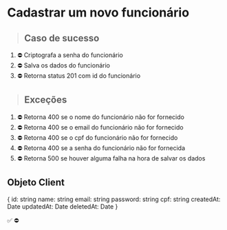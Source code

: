 # Cadastrar um novo funcionário

> ## Caso de sucesso

1. ⛔ Criptografa a senha do funcionário
2. ⛔ Salva os dados do funcionário
3. ⛔ Retorna status 201 com id do funcionário

> ## Exceções
1. ⛔ Retorna 400 se o nome do funcionário não for fornecido
2. ⛔ Retorna 400 se o email do funcionário não for fornecido
3. ⛔ Retorna 400 se o cpf do funcionário não for fornecido
4. ⛔ Retorna 400 se a senha do funcionário não for fornecida
5. ⛔ Retorna 500 se houver alguma falha na hora de salvar os dados


## Objeto Client
{
  	id: string
    name: string
    email: string
    password: string
    cpf: string
    createdAt: Date
    updatedAt: Date
    deletedAt: Date
}

✅
⛔